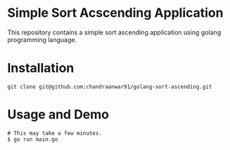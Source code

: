 # Simple Sort Acscending Application

This repository contains a simple sort ascending application using golang programming language.

# Installation
```shell
git clone git@github.com:chandraanwar91/golang-sort-ascending.git
```

# Usage and Demo

```shell
# This may take a few minutes.
$ go run main.go
```
